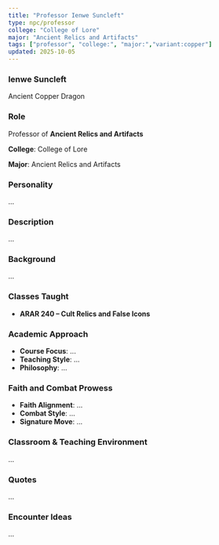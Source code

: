 ```yaml
---
title: "Professor Ienwe Suncleft"
type: npc/professor
college: "College of Lore"
major: "Ancient Relics and Artifacts"
tags: ["professor", "college:", "major:","variant:copper"]
updated: 2025-10-05
---
```

### Ienwe Suncleft

Ancient Copper Dragon

### Role

Professor of **Ancient Relics and Artifacts**

**College**: College of Lore

**Major**: Ancient Relics and Artifacts

### Personality

...

### Description

...

### Background

...

### Classes Taught

- **ARAR 240 – Cult Relics and False Icons**

### Academic Approach

- **Course Focus**: ...
- **Teaching Style**: ...
- **Philosophy**: ...

### Faith and Combat Prowess

- **Faith Alignment**: ...
- **Combat Style**: ...
- **Signature Move**: ...

### Classroom & Teaching Environment

...

### Quotes

...

### Encounter Ideas

...
